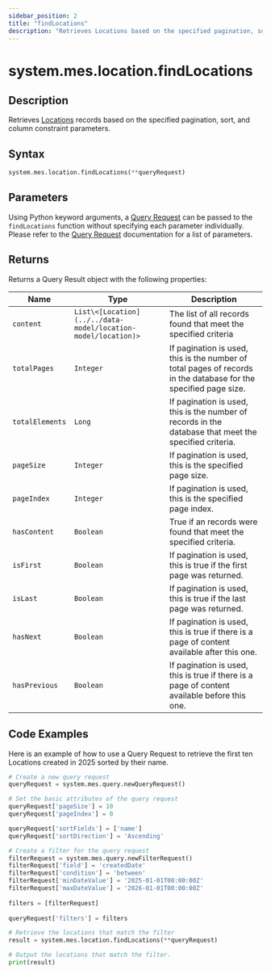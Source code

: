 ```yaml
---
sidebar_position: 2
title: "findLocations"
description: "Retrieves Locations based on the specified pagination, sort, and column constraint parameters."
---
```


# system.mes.location.findLocations

## Description

Retrieves [Locations](../../data-model/location-model/location) records based on the specified pagination, sort, and column constraint parameters.

## Syntax
```python
system.mes.location.findLocations(**queryRequest)
```

## Parameters

Using Python keyword arguments, a [Query Request](../query-script-api/query-request) can be passed to the `findLocations` function
without specifying each parameter individually. Please refer to the [Query Request](../query-script-api/query-request) documentation for a list of parameters.

## Returns

Returns a Query Result object with the following properties:

| Name            | Type                                                             | Description                                                                                                      |
|-----------------|------------------------------------------------------------------|------------------------------------------------------------------------------------------------------------------|
| `content`       | `List\<[Location](../../data-model/location-model/location)>`    | The list of all records found that meet the specified criteria                                                   |
| `totalPages`    | `Integer`                                                        | If pagination is used, this is the number of total pages of records in the database for the specified page size. |
| `totalElements` | `Long`                                                           | If pagination is used, this is the number of records in the database that meet the specified criteria.           |
| `pageSize`      | `Integer`                                                        | If pagination is used, this is the specified page size.                                                          |
| `pageIndex`     | `Integer`                                                        | If pagination is used, this is the specified page index.                                                         |
| `hasContent`    | `Boolean`                                                        | True if an records were found that meet the specified criteria.                                                  |
| `isFirst`       | `Boolean`                                                        | If pagination is used, this is true if the first page was returned.                                              |
| `isLast`        | `Boolean`                                                        | If pagination is used, this is true if the last page was returned.                                               |
| `hasNext`       | `Boolean`                                                        | If pagination is used, this is true if there is a page of content available after this one.                      |
| `hasPrevious`   | `Boolean`                                                        | If pagination is used, this is true if there is a page of content available before this one.                     |

## Code Examples

Here is an example of how to use a Query Request to retrieve the first ten Locations created in 2025 sorted by their
name.

```python
# Create a new query request
queryRequest = system.mes.query.newQueryRequest()  

# Set the basic attributes of the query request
queryRequest['pageSize'] = 10
queryRequest['pageIndex'] = 0

queryRequest['sortFields'] = ['name']
queryRequest['sortDirection'] = 'Ascending'

# Create a filter for the query request
filterRequest = system.mes.query.newFilterRequest()  
filterRequest['field'] = 'createdDate'  
filterRequest['condition'] = 'between'  
filterRequest['minDateValue'] = '2025-01-01T00:00:00Z'
filterRequest['maxDateValue'] = '2026-01-01T00:00:00Z'
    
filters = [filterRequest]  
  
queryRequest['filters'] = filters  

# Retrieve the locations that match the filter
result = system.mes.location.findLocations(**queryRequest)

# Output the locations that match the filter.
print(result)
```